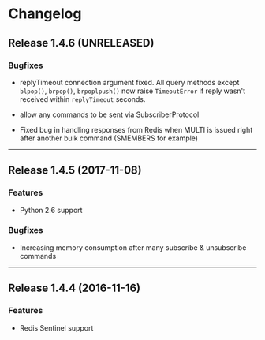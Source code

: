 # Changelog

## Release 1.4.6 (UNRELEASED)

### Bugfixes

- replyTimeout connection argument fixed. All query methods except `blpop()`,
  `brpop()`, `brpoplpush()` now raise `TimeoutError` if reply wasn't received
  within `replyTimeout` seconds.

- allow any commands to be sent via SubscriberProtocol

- Fixed bug in handling responses from Redis when MULTI is issued right after
  another bulk command (SMEMBERS for example)

---

## Release 1.4.5 (2017-11-08)

### Features

- Python 2.6 support

### Bugfixes

- Increasing memory consumption after many subscribe & unsubscribe commands

---

## Release 1.4.4 (2016-11-16)

### Features

- Redis Sentinel support
